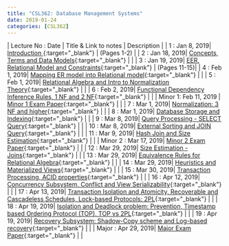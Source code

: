 ```yaml
---
title: "CSL362: Database Management Systems"
date: 2019-01-24
categories: [CSL362]
---
```


| Lecture No : Date | Title & Link to notes | Description |
| 1 : Jan 8, 2019|  [Introduction                ][1]{:target="_blank"}           |  (Pages 1-2)  |
| 2 : Jan 18, 2019| [Concepts, Terms and Data Models][2]{:target="_blank"}        |               |
| 3 : Jan 19, 2019| [EER, Relational Model and Constraints][3]{:target="_blank"}  |  (Pages 11-15)|
| 4 : Feb 1, 2019| [Mapping ER model into Relational model][4]{:target="_blank"}  |  |
| 5 : Feb 1, 2019| [Relational Algebra and Intro to Normalization Theory][5]{:target="_blank"}  |  |
| 6 : Feb 2, 2019| [Functional Dependency Inference Rules, 1 NF and 2 NF][6]{:target="_blank"}  |  |
| Minor 1: Feb 11, 2019 | [Minor 1 Exam Paper][M1]{:target="_blank"}   |   |
| 7 : Mar 1, 2019| [Normalization: 3 NF and higher][7]{:target="_blank"}  |  |
| 8 : Mar 1, 2019| [Database Storage and Indexing][8]{:target="_blank"}  |  |
| 9 : Mar 8, 2019| [Query Processing - SELECT Query][9]{:target="_blank"}  |  |
| 10 : Mar 8, 2019| [External Sorting and JOIN Query][10]{:target="_blank"}  |  |
| 11 : Mar 9, 2019| [Hash Join and Size Estimation][11]{:target="_blank"}  |  |
| Minor 2 : Mar 17, 2019| [Minor 2 Exam Paper][M2]{:target="_blank"}  |   |
| 12 : Mar 29, 2019| [Size Estimation - Joins][12]{:target="_blank"}  |  |
| 13 : Mar 29, 2019| [Equivalence Rules for Relational Algebra][13]{:target="_blank"}  |  |
| 14 : Mar 29, 2019| [Heuristics and Materialized Views][14]{:target="_blank"}  |  |
| 15 : Mar 30, 2019| [Transaction Processing, ACID properties][15]{:target="_blank"}  |  |
| 16 : Apr 12, 2019| [Concurrency Subsystem, Conflict and View Serializability][16]{:target="_blank"}  |  |
| 17 : Apr 13, 2019| [Transaction Isolation and Atomicity, Recoverable and Cascadeless Schedules, Lock-based Protocols: 2PL][17]{:target="_blank"}  |  |
| 18 : Apr 19, 2019| [Isolation and Deadlock problem: Prevention, Timestamp based Ordering Protocol (TOP), TOP vs 2PL][18]{:target="_blank"}  |  |
| 19 : Apr 19, 2019| [Recovery Subsystem: Shadow-Copy scheme and Log-based recovery][19]{:target="_blank"}  |  |
| Major : Apr 29, 2019| [Major Exam Paper][M3]{:target="_blank"}  |   |

[1]: https://drive.google.com/file/d/14gIELshg8bWgOJboeMQxRikeIdiNvNF9/view?usp=sharing
[2]: https://sahilbansal17.github.io/eCSe-Notes/csl362/2019/01/18/dbms-concepts-data-models.html
[3]: https://drive.google.com/file/d/14gIELshg8bWgOJboeMQxRikeIdiNvNF9/view?usp=sharing
[4]: https://drive.google.com/file/d/16bI4GtfbO_ExyVzNbzyrZKXj1EapxA-N/view?usp=sharing
[5]: https://drive.google.com/file/d/1FB4QPC2KdGNrkfhzOlBpzGL3_ytiRlYX/view?usp=sharing
[6]: https://drive.google.com/file/d/1mn-X2VHmGkETDY-7S4JNs1j_Oa6_vLeu/view?usp=sharing
[M1]:https://drive.google.com/file/d/1auL3bdI2GcFjHS6IkIBg-dY7wlqOuAj5/view?usp=sharing
[7]: https://drive.google.com/file/d/1b2DcthgRDn_90p0hDt3xR7b4zpvCALRG/view?usp=sharing
[8]: https://drive.google.com/file/d/15UAQFCrly3zeP_At-9g8EeaOnYPl-HCO/view?usp=sharing
[9]: https://drive.google.com/file/d/1KQxKo5Csia3MeMFspHh3RcR5ms2W6Gjs/view?usp=sharing
[10]:https://drive.google.com/file/d/1seygnuRj-a1tRCra3wI4j4zc9EwxUL0z/view?usp=sharing
[11]:https://drive.google.com/file/d/1lRwtBLoBN4-mV-juHq4pp3tlWPHqPtR7/view?usp=sharing
[M2]:https://drive.google.com/file/d/1A68WAwsFhNvQ4eOrB7brLrM4tCqCMPAC/view?usp=sharing
[12]:https://drive.google.com/file/d/1sSh7GT1EG2Lb2NFPyoVuQmiwLJeBO4UG/view?usp=sharing
[13]:https://drive.google.com/file/d/1Tb0MdcOFZ5aAYPp7hwqO3QH_AxO_sFcg/view?usp=sharing
[14]:https://drive.google.com/file/d/1U7U9cgdSX6dhl09sKVw0eshCMEUnKiWL/view?usp=sharing
[15]:https://drive.google.com/file/d/1Ss5Sm9qChgNSU6ZvojSCnrdCnP0xtXVH/view?usp=sharing
[16]:https://drive.google.com/file/d/14XF6dsy9KRJeAtm0hIz3yO8KKpkNB-p1/view?usp=sharing
[17]:https://drive.google.com/file/d/1LGwzUl6HQhoGyVNLtcCz2bCPDnN5YSeJ/view?usp=sharing
[18]:https://drive.google.com/file/d/1WOwiJjBU8p1gZeQLZ7ByTgnHinEDEq0Q/view?usp=sharing
[19]:https://drive.google.com/file/d/1BNnDb6PQ5pBcA42_ryouJ4_uZCwPQnA5/view?usp=sharing
[M3]:https://drive.google.com/file/d/11uAQbFtqSydEEBgucvCKSZtKFdlXpR3k/view?usp=sharing
